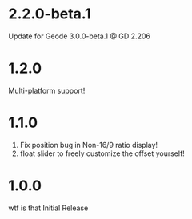 # 2.2.0-beta.1
Update for Geode 3.0.0-beta.1 @ GD 2.206

# 1.2.0
Multi-platform support!

# 1.1.0
1. Fix position bug in Non-16/9 ratio display!
2. float slider to freely customize the offset yourself!

# 1.0.0
wtf is that Initial Release
